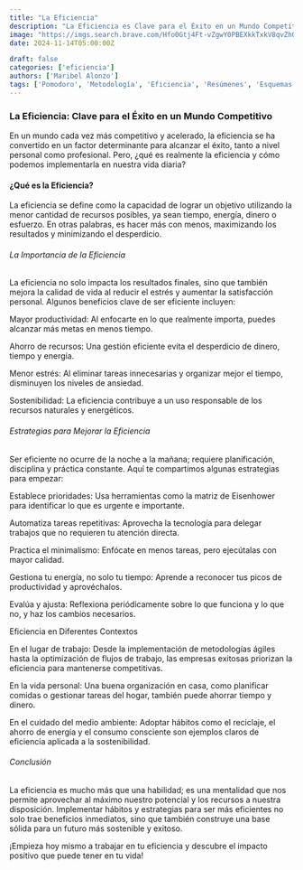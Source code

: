 ```yaml
---
title: "La Eficiencia"
description: "La Eficiencia es Clave para el Éxito en un Mundo Competitivo"
image: "https://imgs.search.brave.com/Hfo0Gtj4Ft-vZgwY0PBEXkkTxkV8qvZhQiAsaf5BQI8/rs:fit:860:0:0:0/g:ce/aHR0cHM6Ly90My5m/dGNkbi5uZXQvanBn/LzA4Lzg1LzE1LzY0/LzM2MF9GXzg4NTE1/NjQxMF8za3luWmU2/TTgwZFY3OUI1Y3Fo/SFhBYUFsTkUwRHYx/RS5qcGc"
date: 2024-11-14T05:00:00Z

draft: false
categories: ['eficiencia']
authors: ['Maribel Alonzo']
tags: ['Pomodoro', 'Metodología', 'Eficiencia', 'Resúmenes', 'Esquemas']
---
```



### La Eficiencia: Clave para el Éxito en un Mundo Competitivo

En un mundo cada vez más competitivo y acelerado, la eficiencia se ha convertido en un factor determinante para alcanzar el éxito, tanto a nivel personal como profesional. Pero, ¿qué es realmente la eficiencia y cómo podemos implementarla en nuestra vida diaria?

#### ¿Qué es la Eficiencia?

La eficiencia se define como la capacidad de lograr un objetivo utilizando la menor cantidad de recursos posibles, ya sean tiempo, energía, dinero o esfuerzo. En otras palabras, es hacer más con menos, maximizando los resultados y minimizando el desperdicio.

###### La Importancia de la Eficiencia

La eficiencia no solo impacta los resultados finales, sino que también mejora la calidad de vida al reducir el estrés y aumentar la satisfacción personal. Algunos beneficios clave de ser eficiente incluyen:

Mayor productividad: Al enfocarte en lo que realmente importa, puedes alcanzar más metas en menos tiempo.

Ahorro de recursos: Una gestión eficiente evita el desperdicio de dinero, tiempo y energía.

Menor estrés: Al eliminar tareas innecesarias y organizar mejor el tiempo, disminuyen los niveles de ansiedad.

Sostenibilidad: La eficiencia contribuye a un uso responsable de los recursos naturales y energéticos.

###### Estrategias para Mejorar la Eficiencia

Ser eficiente no ocurre de la noche a la mañana; requiere planificación, disciplina y práctica constante. Aquí te compartimos algunas estrategias para empezar:

Establece prioridades: Usa herramientas como la matriz de Eisenhower para identificar lo que es urgente e importante.

Automatiza tareas repetitivas: Aprovecha la tecnología para delegar trabajos que no requieren tu atención directa.

Practica el minimalismo: Enfócate en menos tareas, pero ejecútalas con mayor calidad.

Gestiona tu energía, no solo tu tiempo: Aprende a reconocer tus picos de productividad y aprovéchalos.

Evalúa y ajusta: Reflexiona periódicamente sobre lo que funciona y lo que no, y haz los cambios necesarios.

Eficiencia en Diferentes Contextos

En el lugar de trabajo: Desde la implementación de metodologías ágiles hasta la optimización de flujos de trabajo, las empresas exitosas priorizan la eficiencia para mantenerse competitivas.

En la vida personal: Una buena organización en casa, como planificar comidas o gestionar tareas del hogar, también puede ahorrar tiempo y dinero.

En el cuidado del medio ambiente: Adoptar hábitos como el reciclaje, el ahorro de energía y el consumo consciente son ejemplos claros de eficiencia aplicada a la sostenibilidad.

###### Conclusión

La eficiencia es mucho más que una habilidad; es una mentalidad que nos permite aprovechar al máximo nuestro potencial y los recursos a nuestra disposición. Implementar hábitos y estrategias para ser más eficientes no solo trae beneficios inmediatos, sino que también construye una base sólida para un futuro más sostenible y exitoso.

¡Empieza hoy mismo a trabajar en tu eficiencia y descubre el impacto positivo que puede tener en tu vida!



[//]: # (These are reference links used in the body of this note and get stripped out when the markdown processor does its job. There is no need to format nicely because it shouldn't be seen. Thanks SO - http://stackoverflow.com/questions/4823468/store-comments-in-markdown-syntax)

   [dill]: <https://github.com/joemccann/dillinger>
   [git-repo-url]: <https://github.com/joemccann/dillinger.git>
   [john gruber]: <http://daringfireball.net>
   [df1]: <http://daringfireball.net/projects/markdown/>
   [markdown-it]: <https://github.com/markdown-it/markdown-it>
   [Ace Editor]: <http://ace.ajax.org>
   [node.js]: <http://nodejs.org>
   [Twitter Bootstrap]: <http://twitter.github.com/bootstrap/>
   [jQuery]: <http://jquery.com>
   [@tjholowaychuk]: <http://twitter.com/tjholowaychuk>
   [express]: <http://expressjs.com>
   [AngularJS]: <http://angularjs.org>
   [Gulp]: <http://gulpjs.com>

   [PlDb]: <https://github.com/joemccann/dillinger/tree/master/plugins/dropbox/README.md>
   [PlGh]: <https://github.com/joemccann/dillinger/tree/master/plugins/github/README.md>
   [PlGd]: <https://github.com/joemccann/dillinger/tree/master/plugins/googledrive/README.md>
   [PlOd]: <https://github.com/joemccann/dillinger/tree/master/plugins/onedrive/README.md>
   [PlMe]: <https://github.com/joemccann/dillinger/tree/master/plugins/medium/README.md>
   [PlGa]: <https://github.com/RahulHP/dillinger/blob/master/plugins/googleanalytics/README.md>

   


